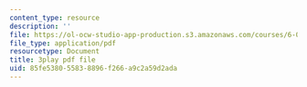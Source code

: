 ```yaml
---
content_type: resource
description: ''
file: https://ol-ocw-studio-app-production.s3.amazonaws.com/courses/6-00sc-introduction-to-computer-science-and-programming-spring-2011/85fe538055838896f266a9c2a59d2ada_SLvTCHhu5SE.pdf
file_type: application/pdf
resourcetype: Document
title: 3play pdf file
uid: 85fe5380-5583-8896-f266-a9c2a59d2ada
---
```

